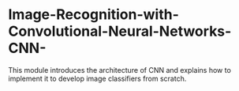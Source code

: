# Image-Recognition-with-Convolutional-Neural-Networks-CNN-
This module introduces the architecture of CNN and explains how to implement it to develop image classifiers from scratch.
